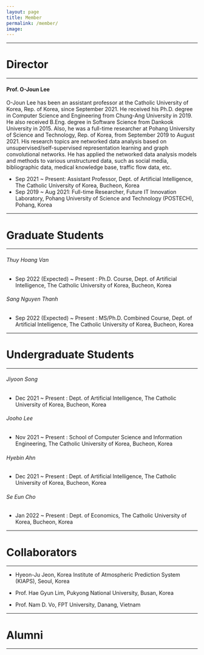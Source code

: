```yaml
---
layout: page
title: Member
permalink: /member/
image: 
---
```



***
# Director

***

#### Prof. O-Joun Lee

O-Joun Lee has been an assistant professor at the Catholic University of Korea, Rep. of Korea, since September 2021. He received his Ph.D. degree in Computer Science and Engineering from Chung-Ang University in 2019. He also received B.Eng. degree in Software Science from Dankook University in 2015. Also, he was a full-time researcher at Pohang University of Science and Technology, Rep. of Korea, from September 2019 to August 2021. His research topics are networked data analysis based on unsupervised/self-supervised representation learning and graph convolutional networks. He has applied the networked data analysis models and methods to various unstructured data, such as social media, bibliographic data, medical knowledge base, traffic flow data, etc.

* Sep 2021 ~ Present: Assistant Professor, Dept. of Artificial Intelligence, The Catholic University of Korea, Bucheon, Korea
* Sep 2019 ~ Aug 2021: Full-time Researcher, Future IT Innovation Laboratory, Pohang University of Science and Technology (POSTECH), Pohang, Korea

***
# Graduate Students

***

###### Thuy Hoang Van
* Sep 2022 (Expected) ~ Present : Ph.D. Course, Dept. of Artificial Intelligence, The Catholic University of Korea, Bucheon, Korea

###### Sang Nguyen Thanh
* Sep 2022 (Expected) ~ Present : MS/Ph.D. Combined Course, Dept. of Artificial Intelligence, The Catholic University of Korea, Bucheon, Korea

***
# Undergraduate Students

***

###### Jiyoon Song
* Dec 2021 ~ Present : Dept. of Artificial Intelligence, The Catholic University of Korea, Bucheon, Korea

###### Jooho Lee
* Nov 2021 ~ Present : School of Computer Science and Information Engineering, The Catholic University of Korea, Bucheon, Korea

###### Hyebin Ahn
* Dec 2021 ~ Present : Dept. of Artificial Intelligence, The Catholic University of Korea, Bucheon, Korea

###### Se Eun Cho
* Jan 2022 ~ Present : Dept. of Economics, The Catholic University of Korea, Bucheon, Korea

***
# Collaborators

***

* Hyeon-Ju Jeon, Korea Institute of Atmospheric Prediction System (KIAPS), Seoul, Korea 

* Prof. Hae Gyun Lim, Pukyong National University, Busan, Korea 

* Prof. Nam D. Vo, FPT University, Danang, Vietnam

***
# Alumni

***

